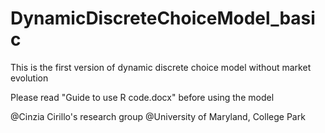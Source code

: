 # DynamicDiscreteChoiceModel_basic
This is the first version of dynamic discrete choice model without market evolution

Please read "Guide to use R code.docx" before using the model

@Cinzia Cirillo's research group @University of Maryland, College Park
